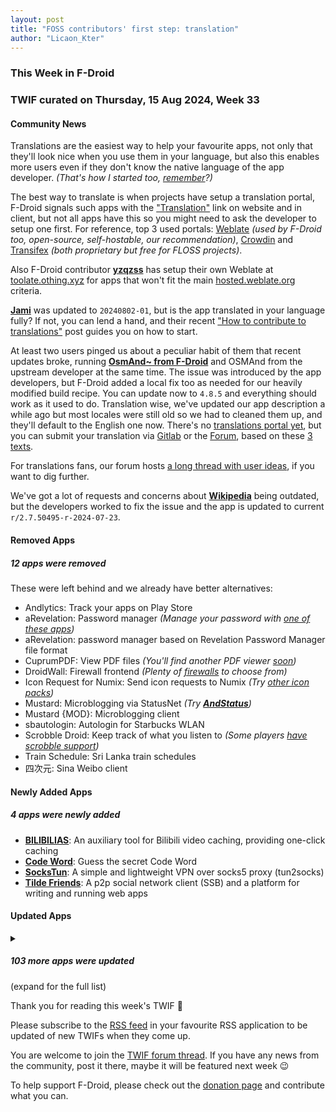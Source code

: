 ```yaml
---
layout: post
title: "FOSS contributors' first step: translation"
author: "Licaon_Kter"
---
```


### This Week in F-Droid

### TWIF curated on Thursday, 15 Aug 2024, Week 33


#### Community News
Translations are the easiest way to help your favourite apps, not only that they'll look nice when you use them in your language, but also this enables more users even if they don't know the native language of the app developer. _(That's how I started too, [remember](https://f-droid.org/2022/04/25/from-user-to-contributor-and-beyond.html)?)_

The best way to translate is when projects have setup a translation portal, F-Droid signals such apps with the ["Translation"](https://f-droid.org/docs/Build_Metadata_Reference/#Translation) link on website and in client, but not all apps have this so you might need to ask the developer to setup one first. For reference, top 3 used portals: [Weblate](https://weblate.org) _(used by F-Droid too, open-source, self-hostable, our recommendation)_, [Crowdin](https://crowdin.com/page/open-source-project-setup-request) and [Transifex](https://www.transifex.com/open-source/) _(both proprietary but free for FLOSS projects)_.

Also F-Droid contributor **[yzqzss](https://github.com/yzqzss)** has setup their own Weblate at [toolate.othing.xyz](https://toolate.othing.xyz/) for apps that won't fit the main [hosted.weblate.org](https://hosted.weblate.org/) criteria.

**[Jami](https://f-droid.org/packages/cx.ring)** was updated to `20240802-01`, but is the app translated in your language fully? If not, you can lend a hand, and their recent ["How to contribute to translations"](https://jami.net/how-to-contribute-to-translations-on-transifex-2/) post guides you on how to start.

At least two users pinged us about a peculiar habit of them that recent updates broke, running **[OsmAnd~ from F-Droid](https://f-droid.org/packages/net.osmand.plus)** and OSMAnd from the upstream developer at the same time. The issue was introduced by the app developers, but F-Droid added a local fix too as needed for our heavily modified build recipe. You can update now to `4.8.5` and everything should work as it used to do. Translation wise, we've updated our app description a while ago but most locales were still old so we had to cleaned them up, and they'll default to the English one now. There's no [translations portal yet](https://gitlab.com/f-droid-mirrors/OsmAnd-submodules/-/issues/3), but you can submit your translation via [Gitlab](https://gitlab.com/f-droid-mirrors/OsmAnd-submodules/) or the [Forum](https://forum.f-droid.org/), based on these [3 texts](https://gitlab.com/f-droid-mirrors/OsmAnd-submodules/-/tree/master/metadata/en-US).

For translations fans, our forum hosts [a long thread with user ideas](https://forum.f-droid.org/t/calling-all-translators-new-project-to-streamline-translation-process/3877), if you want to dig further.

We've got a lot of requests and concerns about **[Wikipedia](https://f-droid.org/packages/org.wikipedia)** being outdated, but the developers worked to fix the issue and the app is updated to current `r/2.7.50495-r-2024-07-23`.


#### Removed Apps
##### 12 apps were removed
These were left behind and we already have better alternatives:
* Andlytics: Track your apps on Play Store
* aRevelation: Password manager _(Manage your password with [one of these apps](https://search.f-droid.org/?q=password+manager))_
* aRevelation: password manager based on Revelation Password Manager file format
* CuprumPDF: View PDF files _(You'll find another PDF viewer [soon](https://search.f-droid.org/?q=pdf))_
* DroidWall: Firewall frontend _(Plenty of [firewalls](https://search.f-droid.org/?q=firewall) to choose from)_
* Icon Request for Numix: Send icon requests to Numix _(Try [other icon packs](https://search.f-droid.org/?q=icon+pack))_
* Mustard: Microblogging via StatusNet _(Try **[AndStatus](https://f-droid.org/packages/org.andstatus.app/)**)_
* Mustard \{MOD\}: Microblogging client
* sbautologin: Autologin for Starbucks WLAN
* Scrobble Droid: Keep track of what you listen to _(Some players [have scrobble support](https://search.f-droid.org/?q=scrobble))_
* Train Schedule: Sri Lanka train schedules
* 四次元: Sina Weibo client


#### Newly Added Apps
##### 4 apps were newly added
* **[BILIBILIAS](https://f-droid.org/packages/com.imcys.bilibilias)**: An auxiliary tool for Bilibili video caching, providing one\-click caching
* **[Code Word](https://f-droid.org/packages/com.peaceray.codeword)**: Guess the secret Code Word
* **[SocksTun](https://f-droid.org/packages/hev.sockstun)**: A simple and lightweight VPN over socks5 proxy \(tun2socks\)
* **[Tilde Friends](https://f-droid.org/packages/com.unprompted.tildefriends.fdroid)**: A p2p social network client (SSB) and a platform for writing and running web apps


#### Updated Apps
<details>
<summary><h5>103 more apps were updated</h5> (expand for the full list)</summary>

* **[Aalener Optik\-Formelrechner](https://f-droid.org/packages/de.HS_Aalen.don)** was updated to `1.12`
* **[AirGuard \- AirTag protection](https://f-droid.org/packages/de.seemoo.at_tracking_detection)** was updated to `2.3.1`
* **[Amber](https://f-droid.org/packages/com.greenart7c3.nostrsigner)** was updated to `1.3.0`
* **[Amethyst](https://f-droid.org/packages/com.vitorpamplona.amethyst)** was updated to `0.89.9`
* **[Android 2 Linux Notifications](https://f-droid.org/packages/dev.patri9ck.a2ln)** was updated to `1.4.0`
* **[Apollo](https://f-droid.org/packages/org.nuclearfog.apollo)** was updated to `1.5.11`
* **[Arcticons](https://f-droid.org/packages/com.donnnno.arcticons)** was updated to `10.4.0`
* **[Arcticons Black](https://f-droid.org/packages/com.donnnno.arcticons.light)** was updated to `10.4.0`
* **[Arcticons Day & Night](https://f-droid.org/packages/com.donnnno.arcticons.daynight)** was updated to `10.4.0`
* **[Arcticons Material You](https://f-droid.org/packages/com.donnnno.arcticons.you)** was updated to `10.4.0`
* **[Asteroid's Revenge](https://f-droid.org/packages/com.game.asteroids_revenge)** was updated to `0.10.11`
* **[Aves Libre](https://f-droid.org/packages/deckers.thibault.aves.libre)** was updated to `1.11.9`
* **[Breezy Weather](https://f-droid.org/packages/org.breezyweather)** was updated to `5.2.7_freenet`
* **[Briar](https://f-droid.org/packages/org.briarproject.briar.android)** was updated to `1.5.12`
* **[Briar Mailbox](https://f-droid.org/packages/org.briarproject.mailbox)** was updated to `1.0.9`
* **[Brume Wallet](https://f-droid.org/packages/eth.brume.wallet)** was updated to `0.6.520`
* **[Bura](https://f-droid.org/packages/com.davidtakac.bura)** was updated to `1.6.0`
* **[Calliope mini](https://f-droid.org/packages/cc.calliope.mini)** was updated to `2.0.2`
* **[Capy Reader](https://f-droid.org/packages/com.capyreader.app)** was updated to `2024.08.1027`
* **[Casio G\-Shock Smart Sync](https://f-droid.org/packages/org.avmedia.gshockGoogleSync)** was updated to `14.1`
* **[Chaldea](https://f-droid.org/packages/cc.narumi.chaldea.fdroid)** was updated to `2.5.11`
* **[Chip Defense](https://f-droid.org/packages/de.chadenas.cpudefense)** was updated to `1.40`
* **[DAVx⁵](https://f-droid.org/packages/at.bitfire.davdroid)** was updated to `4.4.2-ose`
* **[DuckDuckGo Privacy Browser](https://f-droid.org/packages/com.duckduckgo.mobile.android)** was updated to `5.209.2`
* **[Easter Eggs](https://f-droid.org/packages/com.dede.android_eggs)** was updated to `2.6.3`
* **[Ente Photos](https://f-droid.org/packages/io.ente.photos.fdroid)** was updated to `0.9.16`
* **[Everyday Tasks](https://f-droid.org/packages/de.jepfa.personaltasklogger)** was updated to `1.7.2`
* **[FairEmail](https://f-droid.org/packages/eu.faircode.email)** was updated to `1.2220`
* **[Fennec F\-Droid](https://f-droid.org/packages/org.mozilla.fennec_fdroid)** was updated to `129.0.0`
* **[FilmFacts](https://f-droid.org/packages/com.movietrivia.filmfacts)** was updated to `2.0`
* **[Find My Device \(FMD\)](https://f-droid.org/packages/de.nulide.findmydevice)** was updated to `0.6.1`
* **[Gauguin](https://f-droid.org/packages/org.piepmeyer.gauguin)** was updated to `0.29.1`
* **[HTTP Request Shortcuts](https://f-droid.org/packages/ch.rmy.android.http_shortcuts)** was updated to `3.16.0`
* **[i2pd](https://f-droid.org/packages/org.purplei2p.i2pd)** was updated to `2.53.1`
* **[ICSx⁵](https://f-droid.org/packages/at.bitfire.icsdroid)** was updated to `2.2.4`
* **[idTech4A\+\+](https://f-droid.org/packages/com.karin.idTech4Amm)** was updated to `1.1.0harmattan55natasha`
* **[Infomaniak Mail](https://f-droid.org/packages/com.infomaniak.mail)** was updated to `1.4.3`
* **[InnerTune](https://f-droid.org/packages/com.zionhuang.music)** was updated to `0.5.4`
* **[IVPN \- Secure VPN for Privacy](https://f-droid.org/packages/net.ivpn.client)** was updated to `2.10.9`
* **[J2ME Loader](https://f-droid.org/packages/ru.playsoftware.j2meloader)** was updated to `1.8.2`
* **[Jellyfin for Android TV](https://f-droid.org/packages/org.jellyfin.androidtv)** was updated to `0.17.1`
* **[Joplin](https://f-droid.org/packages/net.cozic.joplin)** was updated to `3.1.1`
* **[Kitsune](https://f-droid.org/packages/io.github.drumber.kitsune)** was updated to `2.0.0`
* **[LibreTrack](https://f-droid.org/packages/org.proninyaroslav.libretrack)** was updated to `1.4.2`
* **[Linwood Butterfly Nightly](https://f-droid.org/packages/dev.linwood.butterfly.nightly)** was updated to `2.2.0-beta.1`
* **[Lyrion](https://f-droid.org/packages/com.craigd.lmsmaterial.app)** was updated to `0.6.2`
* **[Mealient](https://f-droid.org/packages/gq.kirmanak.mealient)** was updated to `0.4.8`
* **[MedTimer](https://f-droid.org/packages/com.futsch1.medtimer)** was updated to `1.9.2`
* **[Memory](https://f-droid.org/packages/com.sanskritbasics.memory)** was updated to `3.4`
* **[Mill](https://f-droid.org/packages/com.calcitem.sanmill)** was updated to `4.17.1`
* **[Movie DB](https://f-droid.org/packages/com.wirelessalien.android.moviedb)** was updated to `0.9`
* **[Mull](https://f-droid.org/packages/us.spotco.fennec_dos)** was updated to `129.0.0`
* **[Musify](https://f-droid.org/packages/com.gokadzev.musify.fdroid)** was updated to `8.5.0`
* **[My Location](https://f-droid.org/packages/com.mirfatif.mylocation)** was updated to `v1.06-fd`
* **[Myne: Download & Read eBooks](https://f-droid.org/packages/com.starry.myne)** was updated to `4.0.0`
* **[Neo Backup](https://f-droid.org/packages/com.machiav3lli.backup)** was updated to `8.3.8`
* **[Nextcloud Dev](https://f-droid.org/packages/com.nextcloud.android.beta)** was updated to `20240810`
* **[Obtainium](https://f-droid.org/packages/dev.imranr.obtainium.fdroid)** was updated to `1.1.19`
* **[OpenFoodFacts](https://f-droid.org/packages/openfoodfacts.github.scrachx.openfood)** was updated to `4.15.0`
* **[openHAB Beta](https://f-droid.org/packages/org.openhab.habdroid.beta)** was updated to `3.15.9-beta`
* **[OpenSyncedLists](https://f-droid.org/packages/eu.schmidt.systems.opensyncedlists)** was updated to `1.0.9`
* **[OpenTracks](https://f-droid.org/packages/de.dennisguse.opentracks)** was updated to `v4.13.0`
* **[OSM Dashboard for OpenTracks](https://f-droid.org/packages/de.storchp.opentracks.osmplugin)** was updated to `4.2.0`
* **[OSM Dashboard Offline for OpenTracks](https://f-droid.org/packages/de.storchp.opentracks.osmplugin.offline)** was updated to `4.2.0`
* **[Pagan](https://f-droid.org/packages/com.qfs.pagan)** was updated to `1.4.20`
* **[Phonograph Plus](https://f-droid.org/packages/player.phonograph.plus)** was updated to `1.8.2`
* **[PipePipe](https://f-droid.org/packages/InfinityLoop1309.NewPipeEnhanced)** was updated to `3.7.0`
* **[PlainApp: File & Web Access](https://f-droid.org/packages/com.ismartcoding.plain)** was updated to `1.3.6`
* **[Plant\-it](https://f-droid.org/packages/com.github.mdeluise.plantit)** was updated to `0.7.5`
* **[Podcini\.R \- Podcast instrument](https://f-droid.org/packages/ac.mdiq.podcini.R)** was updated to `6.3.6`
* **[Practice Suite](https://f-droid.org/packages/com.berkersen.practicesuite)** was updated to `2.0.0`
* **[Productivity Tools \- timeto\.me](https://f-droid.org/packages/me.timeto.app)** was updated to `2024.08.04`
* **[Proton Pass: Password Manager](https://f-droid.org/packages/proton.android.pass.fdroid)** was updated to `1.24.2`
* **[QuickWeather](https://f-droid.org/packages/com.ominous.quickweather)** was updated to `2.7.1`
* **[Ricochlime](https://f-droid.org/packages/com.adilhanney.ricochlime)** was updated to `1.11.1`
* **[RoMote](https://f-droid.org/packages/wseemann.media.romote)** was updated to `1.0.26`
* **[Rush](https://f-droid.org/packages/com.shub39.rush)** was updated to `1.6.0`
* **[Safe Space](https://f-droid.org/packages/org.privacymatters.safespace)** was updated to `2.0.4`
* **[SanskritBasicsLetters](https://f-droid.org/packages/com.sanskritbasics)** was updated to `3.4`
* **[Screenshot Tile \(NoRoot\)](https://f-droid.org/packages/com.github.cvzi.screenshottile)** was updated to `2.11.1`
* **[SDAI FOSS](https://f-droid.org/packages/com.shifthackz.aisdv1.app.foss)** was updated to `0.6.2`
* **[Sensor Server](https://f-droid.org/packages/github.umer0586.sensorserver)** was updated to `6.3.1`
* **[ServerBox](https://f-droid.org/packages/tech.lolli.toolbox)** was updated to `1.0.1051`
* **[Shader Editor](https://f-droid.org/packages/de.markusfisch.android.shadereditor)** was updated to `2.34.3`
* **[ShoppingList](https://f-droid.org/packages/pl.edu.pjwstk.s999844.shoppinglist)** was updated to `v1.16.0`
* **[SimpleReminder](https://f-droid.org/packages/felixwiemuth.simplereminder)** was updated to `0.9.14`
* **[SiYuan](https://f-droid.org/packages/org.b3log.siyuan)** was updated to `3.1.3`
* **[strongSwan VPN Client](https://f-droid.org/packages/org.strongswan.android)** was updated to `2.5.2`
* **[Swiss Bitcoin Pay](https://f-droid.org/packages/ch.swissbitcoinpay.checkout)** was updated to `2.1.0`
* **[TermuC](https://f-droid.org/packages/cn.rbc.termuc)** was updated to `0.1.2`
* **[Thumb\-Key](https://f-droid.org/packages/com.dessalines.thumbkey)** was updated to `3.4.0`
* **[Tip Calculator](https://f-droid.org/packages/quest.faraday.tip_calculator)** was updated to `1.2.0`
* **[TriPeaks](https://f-droid.org/packages/ogz.tripeaks)** was updated to `1.1-beta.2`
* **[Träwelldroid](https://f-droid.org/packages/de.hbch.traewelling)** was updated to `2.12.0`
* **[Tuner](https://f-droid.org/packages/de.moekadu.tuner)** was updated to `6.8.2`
* **[Unciv](https://f-droid.org/packages/com.unciv.app)** was updated to `4.12.18-patch1`
* **[Valentin's PowerTools \#003 \- Gesture Drawing Pract](https://f-droid.org/packages/v4lpt.vpt.f003.gdp)** was updated to `1.0.3`
* **[Valentin's PowerTools \#005 \- Roll Some Dice ](https://f-droid.org/packages/v4lpt.vpt.f005.rsd)** was updated to `1.0.3`
* **[Valentin's PowerTools \#006 \- Yes XOR No?](https://f-droid.org/packages/v4lpt.vpt.f006.yxn)** was updated to `1.0.2`
* **[Valentin's PowerTools \#018 \- Volume Percent Calcul](https://f-droid.org/packages/v4lpt.vpt.i018.vpc)** was updated to `1.0.4`
* **[Voyager for Lemmy](https://f-droid.org/packages/app.vger.voyager)** was updated to `2.16.0`
* **[You Have Mail](https://f-droid.org/packages/dev.lbeernaert.youhavemail)** was updated to `0.16.3`
* **[Youamp](https://f-droid.org/packages/ru.stersh.youamp)** was updated to `1.0.0`

</details>

Thank you for reading this week's TWIF 🙂

Please subscribe to the [RSS feed](https://f-droid.org/news/) in your favourite RSS application to be updated of new TWIFs when they come up.

You are welcome to join the [TWIF forum thread](https://forum.f-droid.org/t/new-twif-submission-thread/23546). If you have any news from the community, post it there, maybe it will be featured next week 😉

To help support F-Droid, please check out the [donation page](https://f-droid.org/donate/) and contribute what you can.

